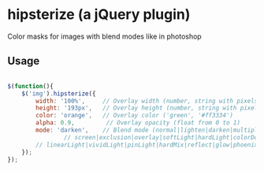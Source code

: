 hipsterize (a jQuery plugin)
============================

Color masks for images with blend modes like in photoshop

Usage
-----

```javascript

$(function(){
    $('img').hipsterize({
        width: '100%',     // Overlay width (number, string with pixels or percentages)
        height: '193px',   // Overlay height (number, string with pixels or percentages)
        color: 'orange',   // Overlay color ('green', '#ff3334')
        alpha: 0.9,         // Overlay opacity (float from 0 to 1)
        mode: 'darken',    // Blend mode (normal|lighten|darken|multiply|average|add|substract|difference|negation|
				// screen|exclusion|overlay|softLight|hardLight|colorDodge|colorBurn|linearDodge|linearBurn|
        // linearLight|vividLight|pinLight|hardMix|reflect|glow|phoenix)
    });
});

````